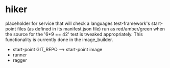 # hiker

placeholder for service that will check a languages test-framework's
start-point files (as defined in its manifest.json file) run as red/amber/green
when the source for the '6*9 == 42' test is tweaked appropriately.
This functionality is currently done in the image_builder.

- start-point GIT_REPO --> start-point image
- runner
- ragger
